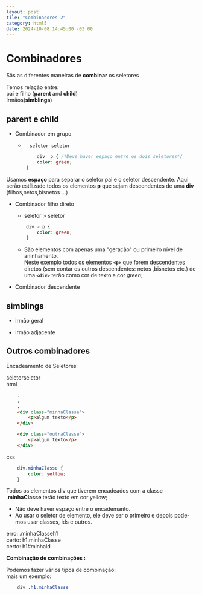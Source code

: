 ```yaml
---
layout: post
tile: "Combinadores-2"
category: html5 
date: 2024-10-08 14:45:00 -03:00
---
```


# Combinadores  

Sãs as diferentes maneiras de **combinar** os seletores  

Temos relação entre:  
pai e filho (**parent** and **child**)  
Irmãos(**simblings**)    


## parent e child  
*   Combinador em grupo  
    +       seletor seletor
            
    ```css
            div  p { /*Deve haver espaço entre os dois seletores*/
            color: green; 
        }
    ```  

Usamos **espaço** para separar o seletor pai e o seletor descendente.
Aqui serão estílizado todos os elementos **p** que sejam descendentes de uma **div**  (filhos,netos,bisnetos ...)
        
*   Combinador filho direto  
    +   seletor > seletor
    ```css
        div > p {
            color: green;
        }
    ```  

    +   São elementos com apenas uma "geração" ou
        primeiro nível de aninhamento.  
        Neste exemplo todos os elementos **`<p>`** que forem descendentes diretos (sem contar os outros descendentes: netos ,bisnetos etc.) de uma **`<div>`** terão como cor de texto a cor *green*;
*   Combinador descendente    

## simblings  
*   irmão geral  

*   irmão adjacente  


## Outros combinadores  
Encadeamento de Seletores  

seletorseletor  
html
```html 
    .
    .
    . 
    <div class="minhaClasse">
        <p>algum texto</p>
    </div>

    <div class="outraClasse">
        <p>algum texto</p>
    </div>
```
css
```css
    div.minhaClasse {
        color: yellow;
    }
```
Todos os elementos div que tiverem encadeados com a classe .**minhaClasse** terão texto em cor yellow; 
*   Não deve haver espaço entre o encademanto.
*   Ao usar o seletor de elemento, ele deve ser o primeiro e depois pode-mos usar classes, ids e outros.  

erro: .minhaClasseh1  
certo: h1.minhaClasse  
certo: h1#minhaId  


**Combinação de combinações :**  
 
Podemos fazer vários tipos de combinação:   
mais um exemplo:  
```css
    div .h1.minhaClasse
```  

